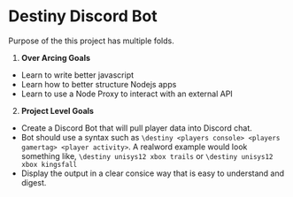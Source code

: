 Destiny Discord Bot
===================

Purpose of the this project has multiple folds.

1) **Over Arcing Goals**
- Learn to write better javascript
- Learn how to better structure Nodejs apps
- Learn to use a Node Proxy to interact with an external API

2) **Project Level Goals**
- Create a Discord Bot that will pull player data into Discord chat. 
- Bot should use a syntax such as `\destiny <players console> <players gamertag> <player activity>`. A realword example would look something like, `\destiny unisys12 xbox trails` or `\destiny unisys12 xbox kingsfall` 
- Display the output in a clear consice way that is easy to understand and digest. 